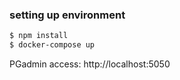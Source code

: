

### setting up environment
```bash
$ npm install
$ docker-compose up
```
PGadmin access:
http://localhost:5050
